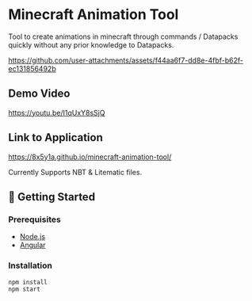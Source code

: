 # Minecraft Animation Tool
Tool to create animations in minecraft through commands / Datapacks quickly without any prior knowledge to Datapacks.

https://github.com/user-attachments/assets/f44aa6f7-dd8e-4fbf-b62f-ec131856492b

## Demo Video
https://youtu.be/I1qUxY8sSjQ

## Link to Application
https://8x5y1a.github.io/minecraft-animation-tool/

Currently Supports NBT & Litematic files.

## 🚀 Getting Started

### Prerequisites

- [Node.js](https://nodejs.org/)
- [Angular](https://angular.dev/installation)

### Installation

```
npm install
npm start
```
